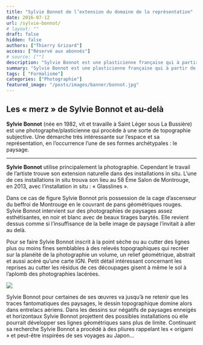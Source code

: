 ```yaml
---
title: "Sylvie Bonnot de l’extension du domaine de la représentation"
date: 2016-07-12
url: /sylvie-bonnot/
# layout: ""
draft: false
hidden: false
authors: ["Thierry Grizard"]
access: ["Réservé aux abonnés"]
# source: [""]
description: "Sylvie Bonnot est une plasticienne française qui à partir de la photographie mène un travaille idiosyncrasique de topologie"
summary: "Sylvie Bonnot est une plasticienne française qui à partir de la photographie mène un travaille idiosyncrasique de topologie"
tags: [ "Formalisme"]
categories: ["Photographie"]
featured_image: "/posts/images/banner/bonnot.jpg"
---
```

## Les « merz » de Sylvie Bonnot et au-delà

**Sylvie Bonnot** (née en 1982, vit et travaille à Saint Léger sous La Bussière) est une photographe/plasticienne qui procède à une sorte de topographie subjective. Une démarche très intéressante sur l’espace et sa représentation, en l’occurrence l’une de ses formes archétypales : le paysage.

---

**Sylvie Bonnot** utilise principalement la photographie. Cependant le travail de l’artiste trouve son extension naturelle dans des installations in situ. L’une de ces installations in situ trouva son lieu au 58 Éme Salon de Montrouge, en 2013, avec l’installation in situ : « Glasslines ».

Dans ce cas de figure Sylvie Bonnot pris possession de la cage d’ascenseur du beffroi de Montrouge en le couvrant de pans géométriques rouges. Sylvie Bonnot intervient sur des photographies de paysages assez esthétisantes, en noir et blanc avec de beaux tirages barytés. Elle revient dessus comme si l’insuffisance de la belle image de paysage l’invitait à aller au delà.

Pour se faire Sylvie Bonnot inscrit à la point sèche ou au cutter des lignes plus ou moins fines semblables à des relevés topographiques qui recréer sur la planéité de la photographie un volume, un relief géométrique, abstrait et aussi acéré qu’une carte IGN. Petit détail intéressant concernant les reprises au cutter les résidus de ces découpages gisent à même le sol à l’aplomb des photographies lacérées.

![](/posts/images/bonnot/sylvie-bonnot-photographie-origami-plasticien-art-contemporain-19.jpg)

Sylvie Bonnot pour certaines de ses œuvres va jusqu’à ne retenir que les traces fantomatiques des paysages, le dessin topographique domine alors dans entrelacs aériens. Dans les dessins sur négatifs de paysages enneigés et horizontaux Sylvie Bonnot projettent des possibles installations où elle pourrait développer ses lignes géométriques sans plus de limite. Continuant sa recherche Sylvie Bonnot a procédé à des pliures rappelant les « origami » et peut-être inspirées de ses voyages au Japon...